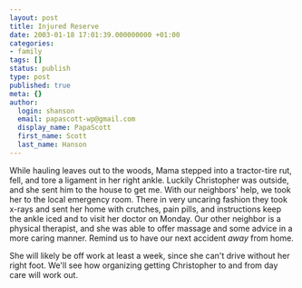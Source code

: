 ```yaml
---
layout: post
title: Injured Reserve
date: 2003-01-18 17:01:39.000000000 +01:00
categories:
- family
tags: []
status: publish
type: post
published: true
meta: {}
author:
  login: shanson
  email: papascott-wp@gmail.com
  display_name: PapaScott
  first_name: Scott
  last_name: Hanson
---
```

<p>While hauling leaves out to the woods, Mama stepped into a tractor-tire rut, fell, and tore a ligament in her right ankle. Luckily Christopher was outside, and she sent him to the house to get me. With our neighbors' help, we took her to the local emergency room. There in very uncaring fashion they took x-rays and sent her home with crutches, pain pills, and instructions keep the ankle iced and to visit her doctor on Monday. Our other neighbor is a physical therapist, and she was able to offer massage and some advice in a more caring manner. Remind us to have our next accident <em>away</em> from home.</p>
<p>She will likely be off work at least a week, since she can't drive without her right foot. We'll see how organizing getting Christopher to and from day care will work out.</p>
